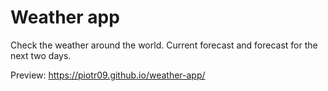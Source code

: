 # Weather app

Check the weather around the world. Current forecast and forecast for the next two days.

Preview: https://piotr09.github.io/weather-app/
